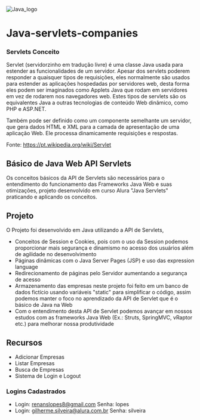 ![Java_logo](http://renanslopes8.com.br/projetosgit/readme-img/java_logo.png)

# Java-servlets-companies

### Servlets Conceito

Servlet (servidorzinho em tradução livre) é uma classe Java usada para estender as funcionalidades de um servidor. Apesar dos servlets poderem responder a quaisquer tipos de requisições, eles normalmente são usados para estender as aplicações hospedadas por servidores web, desta forma eles podem ser imaginados como Applets Java que rodam em servidores em vez de rodarem nos navegadores web. Estes tipos de servlets são os equivalentes Java a outras tecnologias de conteúdo Web dinâmico, como PHP e ASP.NET.

Também pode ser definido como um componente semelhante um servidor, que gera dados HTML e XML para a camada de apresentação de uma aplicação Web. Ele processa dinamicamente requisições e respostas.

Fonte: https://pt.wikipedia.org/wiki/Servlet

## Básico de Java Web API Servlets

Os conceitos básicos da API de Servlets são necessários para o entendimento do funcionamento das Frameworks Java Web e suas 
otimizações, projeto desenvolvido em curso Alura "Java Servlets" praticando e aplicando os conceitos.



## Projeto

O Projeto foi desenvolvido em Java utilizando a API de Servlets,
 - Conceitos de Session e Cookies, pois com o uso da Session podemos proporcionar mais segurança e dinamismo no acesso dos usuários além de agilidade no desenvolvimento
 - Páginas dinâmicas com o Java Server Pages (JSP) e uso das expression language
 - Redirecionamento de páginas pelo Servidor aumentando a segurança de acesso  
 - Armazenamento das empresas neste projeto foi feito em um banco de dados fictício usando variáveis "static" para simplificar o código, assim podemos manter o foco no aprendizado da API de Servlet que é o básico de Java na Web
 - Com o entendimento desta API de Servlet podemos avançar em nossos estudos com as frameworks Java Web (Ex.: Struts, SpringMVC, vRaptor etc.) para melhorar nossa produtividade

## Recursos
 - Adicionar Empresas
 - Listar Empresas
 - Busca de Empresas
 - Sistema de Login e Logout

### Logins Cadastrados
 - Login: renanslopes8@gmail.com Senha: lopes
 - Login: gilherme.silveira@alura.com.br Senha: silveira
